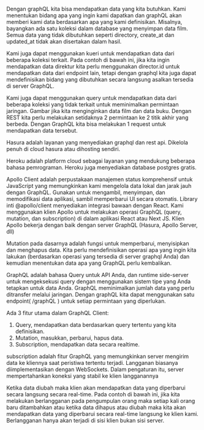 Dengan graphQL kita bisa mendapatkan data yang kita butuhkan. Kami menentukan bidang apa yang ingin kami dapatkan dan graphQL akan memberi kami data berdasarkan apa yang kami definisikan. Misalnya, bayangkan ada satu koleksi dalam database yang menyimpan data film. Semua data yang tidak dibutuhkan seperti directory, create_at dan updated_at tidak akan disertakan dalam hasil.

Kami juga dapat menggunakan kueri untuk mendapatkan data dari beberapa koleksi terkait. Pada contoh di bawah ini, jika kita ingin mendapatkan data direktur kita perlu menggunakan director.id untuk mendapatkan data dari endpoint lain, tetapi dengan graphql kita juga dapat mendefinisikan bidang yang dibutuhkan secara langsung asalkan tersedia di server GraphQL.

Kami juga dapat menggunakan query untuk mendapatkan data dari beberapa koleksi yang tidak terkait untuk meminimalkan permintaan jaringan. Gambar jika kita menginginkan data film dan data buku. Dengan REST kita perlu melakukan setidaknya 2 permintaan ke 2 titik akhir yang berbeda. Dengan GraphQL kita bisa melakukan 1 request untuk mendapatkan data tersebut.

Hasura adalah layanan yang menyediakan graphql dan rest api. Dikelola penuh di cloud hasura atau dihosting sendiri.

Heroku adalah platform cloud sebagai layanan yang mendukung beberapa bahasa pemrograman. Heroku juga menyediakan database postgres gratis.

Apollo Client adalah perpustakaan manajemen status komprehensif untuk JavaScript yang memungkinkan kami mengelola data lokal dan jarak jauh dengan GraphQL. Gunakan untuk mengambil, menyimpan, dan memodifikasi data aplikasi, sambil memperbarui UI secara otomatis. Library inti @apollo/client menyediakan integrasi bawaan dengan React. Kami menggunakan klien Apollo untuk melakukan operasi GraphQL (query, mutation, dan subscription) di dalam aplikasi React atau Next JS. Klien Apollo bekerja dengan baik dengan server GraphQL (Hasura, Apollo Server, dll)

Mutation pada dasarnya adalah fungsi untuk memperbarui, menyisipkan dan menghapus data. Kita perlu mendefinisikan operasi apa yang ingin kita lakukan (berdasarkan operasi yang tersedia di server graphql Anda) dan kemudian menentukan data apa yang GraphQL perlu kembalikan.

GraphQL adalah bahasa Query untuk API Anda, dan runtime side-server untuk mengeksekusi query dengan menggunakan sistem tipe yang Anda tetapkan untuk data Anda. GraphQL meminimalkan jumlah data yang perlu ditransfer melalui jaringan. Dengan graphQL kita dapat menggunakan satu endpoint( /graphQL ) untuk setiap permintaan yang diperlukan.

Ada 3 fitur utama dalam GraphQL Client:
1. Query, mendapatkan data berdasarkan query tertentu yang kita definisikan.
2. Mutation, masukkan, perbarui, hapus data.
3. Subscription, mendapatkan data secara realtime.

subscription adalah fitur GraphQL yang memungkinkan server mengirim data ke kliennya saat peristiwa tertentu terjadi. Langganan biasanya diimplementasikan dengan WebSockets. Dalam pengaturan itu, server mempertahankan koneksi yang stabil ke klien langganannya

Ketika data diubah maka klien akan mendapatkan data yang diperbarui secara langsung secara real-time. Pada contoh di bawah ini, jika kita melakukan berlangganan pada pengumpulan orang maka setiap kali orang baru ditambahkan atau ketika data dihapus atau diubah maka kita akan mendapatkan data yang diperbarui secara real-time langsung ke klien kami. Berlangganan hanya akan terjadi di sisi klien bukan sisi server.

